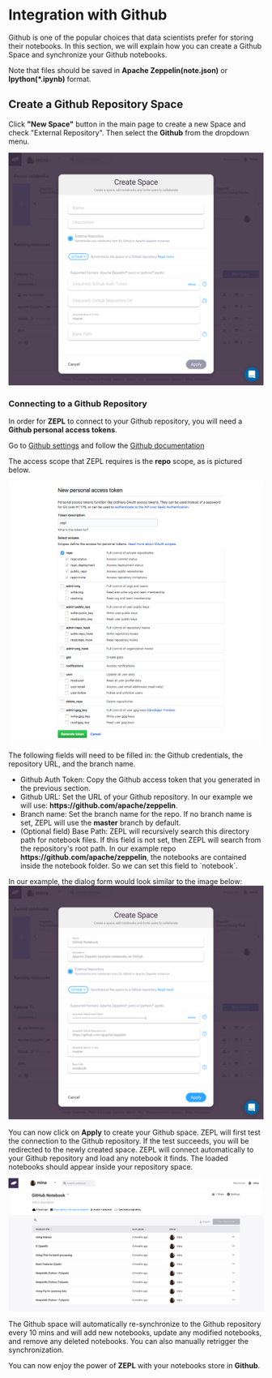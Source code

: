 <h1> Integration with Github </h1>

Github is one of the popular choices that data scientists prefer for
storing their notebooks. In this section, we will explain how you can
create a Github Space and synchronize your Github notebooks.

Note that files should be saved in **Apache Zeppelin(note.json)** or
**Ipython(*.ipynb)** format.

## Create a Github Repository Space
Click **"New Space"** button in the main page to create a new Space and check "External Repository".
Then select the **Github** from the dropdown menu.

<img src="../../img/select_github_space.png" class="image-box big-img" />

### Connecting to a Github Repository

In order for **ZEPL** to connect to your Github repository, you will need a **Github personal access tokens**.

Go to [Github settings](https://github.com/settings/tokens) and follow the [Github documentation](https://help.github.com/articles/creating-a-personal-access-token-for-the-command-line/)

The access scope that ZEPL requires is the **repo** scope, as is pictured below.

<img src="../../img/github_generate_token.png" class="image-box big-img"/>


The following fields will need to be filled in: the Github credentials, the repository URL, and the branch name.

<ul>
  <li>Github Auth Token: Copy the Github access token that you generated in the previous section.</li>

  <li>Github URL: Set the URL of your Github repository. In our example we will use: <strong>https://github.com/apache/zeppelin</strong>.</li>

  <li>Branch name: Set the branch name for the repo.  If no branch name is set, ZEPL will use the <strong>master</strong> branch by default.</li>

  <li id="github-path-guide">(Optional field) Base Path: ZEPL will recursively search this directory path for notebook files. If this field is not set, then ZEPL will search from the repository's root path. In our example repo <strong>https://github.com/apache/zeppelin</strong>, the notebooks are contained inside the notebook folder. So we can set this field to `notebook`.</li>
</ul>
In our example, the dialog form would look similar to the image below:

<img src="../../img/github_space_filled.png" class="image-box big-img"/>

You can now click on **Apply** to create your Github space. ZEPL will first test the connection to the Github repository. If the test succeeds, you will be redirected to the newly created space. 
ZEPL will connect automatically to your Github repository and load any notebook it finds. The loaded notebooks should appear inside your repository space.

<img src="../../img/github_space.png" class="image-box big-img"/>

The Github space will automatically re-synchronize to the Github repository every 10 mins and will add new notebooks, update any modified notebooks, and remove any deleted notebooks. You can also manually retrigger the synchronization.

You can now enjoy the power of **ZEPL** with your notebooks store in **Github**.
